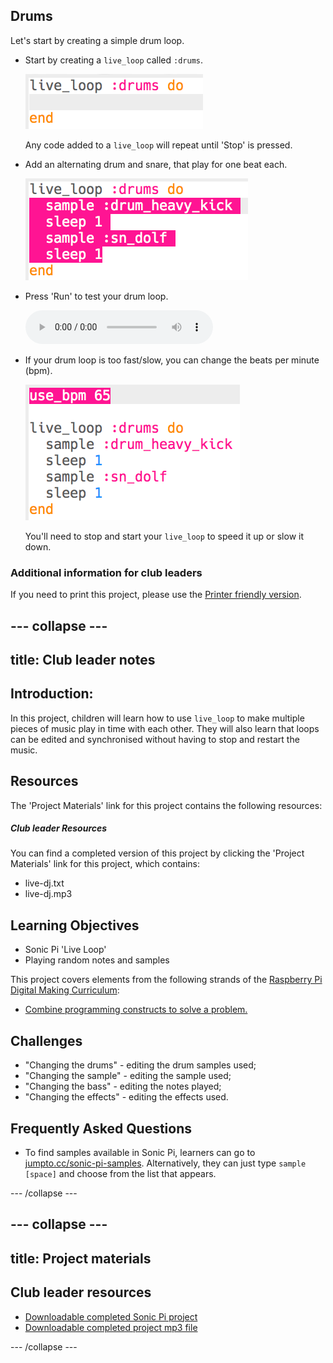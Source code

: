 ## Drums
Let's start by creating a simple drum loop.



+ Start by creating a `live_loop` called `:drums`.

    ![screenshot](images/dj-drums-loop.png)

    Any code added to a `live_loop` will repeat until 'Stop' is pressed.

+ Add an alternating drum and snare, that play for one beat each.

    ![screenshot](images/dj-drums.png)

+ Press 'Run' to test your drum loop.

    <div id="audio-preview" class="pdf-hidden">
    <audio controls preload>
      <source src="sounds/drums.mp3" type="audio/mpeg">
    Your browser does not support the <code>audio</code> element.
    </audio>
    </div>

+ If your drum loop is too fast/slow, you can change the beats per minute (bpm).

    ![screenshot](images/dj-bpm.png)

    You'll need to stop and start your `live_loop` to speed it up or slow it down.



### Additional information for club leaders

If you need to print this project, please use the [Printer friendly version](https://projects.raspberrypi.org/en/projects/live-dj/print).


--- collapse ---
---
title: Club leader notes
---


## Introduction:
In this project, children will learn how to use `live_loop` to make multiple pieces of music play in time with each other. They will also learn that loops can be edited and synchronised without having to stop and restart the music.

## Resources
The 'Project Materials' link for this project contains the following resources:

##### Club leader Resources

You can find a completed version of this project by clicking the 'Project Materials' link for this project, which contains:

+ live-dj.txt
+ live-dj.mp3

## Learning Objectives
+ Sonic Pi 'Live Loop'
+ Playing random notes and samples

This project covers elements from the following strands of the [Raspberry Pi Digital Making Curriculum](http://rpf.io/curriculum):

+ [Combine programming constructs to solve a problem.](https://www.raspberrypi.org/curriculum/programming/builder)

## Challenges
+ "Changing the drums" - editing the drum samples used;
+ "Changing the sample" - editing the sample used;
+ "Changing the bass" - editing the notes played;
+ "Changing the effects" - editing the effects used.

## Frequently Asked Questions
+ To find samples available in Sonic Pi, learners can go to <a href="http://jumpto.cc/sonic-pi-samples">jumpto.cc/sonic-pi-samples</a>. Alternatively, they can just type `sample [space]` and choose from the list that appears.


--- /collapse ---


--- collapse ---
---
title: Project materials
---


## Club leader resources
* [Downloadable completed Sonic Pi project](resources/live-dj.txt)
* [Downloadable completed project mp3 file](resources/live-dj.mp3)

--- /collapse ---